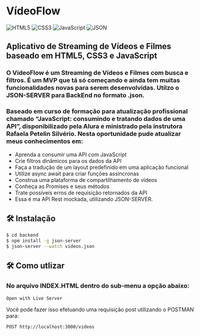 # VídeoFlow

![HTML5](https://img.shields.io/badge/HTML5-E34F26?style=for-the-badge&logo=html5&logoColor=white) ![CSS3](https://img.shields.io/badge/CSS3-1572B6?style=for-the-badge&logo=css3&logoColor=white) ![JavaScript](https://img.shields.io/badge/JavaScript-F7DF1E?style=for-the-badge&logo=JavaScript&logoColor=white) ![JSON](https://img.shields.io/badge/JSON-black?style=for-the-badge&logo=JSON%20web%20tokens)

## Aplicativo de Streaming de Vídeos e Filmes baseado em HTML5, CSS3 e JavaScript

### O VídeoFlow é um Streaming de Vídeos e Filmes com busca e filtros. É um MVP que tá só começando e ainda tem muitas funcionalidades novas para serem desenvolvidas. Utilzo o JSON-SERVER para BackEnd no formato .json.

### Baseado em curso de formação para atualização profissional chamado “JavaScript: consumindo e tratando dados de uma API”, disponibilizado pela Alura e ministrado pela instrutora Rafaela Petelin Silvério. Nesta oportunidade pude atualizar meus conhecimentos em:

* Aprenda a consumir uma API com JavaScript
* Crie filtros dinâmicos para os dados da API
* Faça a tradução de um layout predefinido em uma aplicação funcional
* Utilize async await para criar funções assíncronas
* Construa uma plataforma de compartilhamento de vídeos
* Conheça as Promises e seus métodos
* Trate possíveis erros de requisição retornados da API
* Essa é ma API Rest mockada, utilizando JSON-SERVER.

## 🛠️ Instalação

```bash
$ cd backend
$ npm install -g json-server
$ json-server --watch videos.json
```

## 🛠️ Como utlizar

### No arquivo INDEX.HTML dentro do sub-menu a opção abaixo:

```
Open with Live Server
```

Você pode fazer isso efetuando uma requisição post utilizando o POSTMAN para:

```
POST http://localhost:3000/videos
```

